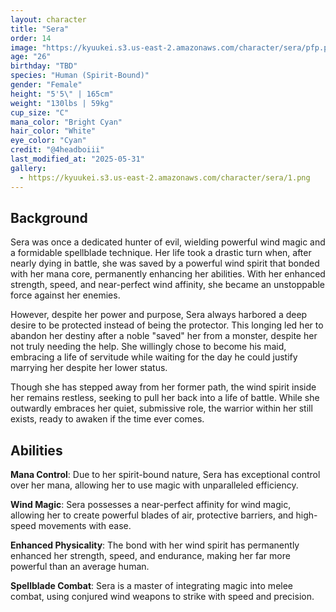 ```yaml
---
layout: character
title: "Sera"
order: 14
image: "https://kyuukei.s3.us-east-2.amazonaws.com/character/sera/pfp.png"
age: "26"
birthday: "TBD"
species: "Human (Spirit-Bound)"
gender: "Female"
height: "5'5\" | 165cm"
weight: "130lbs | 59kg"
cup_size: "C"
mana_color: "Bright Cyan"
hair_color: "White"
eye_color: "Cyan"
credit: "@4headboiii"
last_modified_at: "2025-05-31"
gallery:
  - https://kyuukei.s3.us-east-2.amazonaws.com/character/sera/1.png
---
```


## Background

Sera was once a dedicated hunter of evil, wielding powerful wind magic and a formidable spellblade technique. Her life took a drastic turn when, after nearly dying in battle, she was saved by a powerful wind spirit that bonded with her mana core, permanently enhancing her abilities. With her enhanced strength, speed, and near-perfect wind affinity, she became an unstoppable force against her enemies.

However, despite her power and purpose, Sera always harbored a deep desire to be protected instead of being the protector. This longing led her to abandon her destiny after a noble "saved" her from a monster, despite her not truly needing the help. She willingly chose to become his maid, embracing a life of servitude while waiting for the day he could justify marrying her despite her lower status.

Though she has stepped away from her former path, the wind spirit inside her remains restless, seeking to pull her back into a life of battle. While she outwardly embraces her quiet, submissive role, the warrior within her still exists, ready to awaken if the time ever comes.

## Abilities

**Mana Control**: Due to her spirit-bound nature, Sera has exceptional control over her mana, allowing her to use magic with unparalleled efficiency.

**Wind Magic**: Sera possesses a near-perfect affinity for wind magic, allowing her to create powerful blades of air, protective barriers, and high-speed movements with ease.

**Enhanced Physicality**: The bond with her wind spirit has permanently enhanced her strength, speed, and endurance, making her far more powerful than an average human.

**Spellblade Combat**: Sera is a master of integrating magic into melee combat, using conjured wind weapons to strike with speed and precision.

